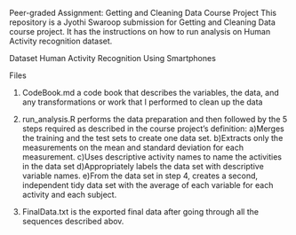 Peer-graded Assignment: Getting and Cleaning Data Course Project
  This repository is a Jyothi Swaroop submission for Getting and Cleaning Data course project. It has the instructions on how to run 
  analysis on Human Activity recognition dataset.

Dataset
    Human Activity Recognition Using Smartphones

Files
  1. CodeBook.md a code book that describes the variables, the data, and any transformations or work that I performed to clean up the data

  2. run_analysis.R performs the data preparation and then followed by the 5 steps required as described in the course project’s
     definition:
      a)Merges the training and the test sets to create one data set.
      b)Extracts only the measurements on the mean and standard deviation for each measurement.
      c)Uses descriptive activity names to name the activities in the data set
      d)Appropriately labels the data set with descriptive variable names.
      e)From the data set in step 4, creates a second, independent tidy data set with the average of each variable for each activity and           each subject.
  3. FinalData.txt is the exported final data after going through all the sequences described abov.
